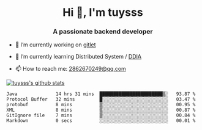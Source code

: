 <h1 align="center">Hi 👋, I'm tuysss</h1>
<h3 align="center">A passionate backend developer </h3>

- 🔭 I’m currently working on [gitlet](https://github.com/tuysss/cs61b-sp21)

- 🌱 I’m currently learning Distributed System / [DDIA](https://github.com/Vonng/ddia)
    
- 📫 How to reach me: 2862670249@qq.com

[![tuysss's github stats](https://github-readme-stats.vercel.app/api?username=tuysss)](https://github.com/tuysss/github-readme-stats)

<!--START_SECTION:waka-->

```text
Java              14 hrs 31 mins  ███████████████████████▒░   93.87 %
Protocol Buffer   32 mins         █░░░░░░░░░░░░░░░░░░░░░░░░   03.47 %
protobuf          8 mins          ▒░░░░░░░░░░░░░░░░░░░░░░░░   00.95 %
XML               8 mins          ▒░░░░░░░░░░░░░░░░░░░░░░░░   00.87 %
GitIgnore file    7 mins          ▒░░░░░░░░░░░░░░░░░░░░░░░░   00.84 %
Markdown          0 secs          ░░░░░░░░░░░░░░░░░░░░░░░░░   00.01 %
```

<!--END_SECTION:waka-->
